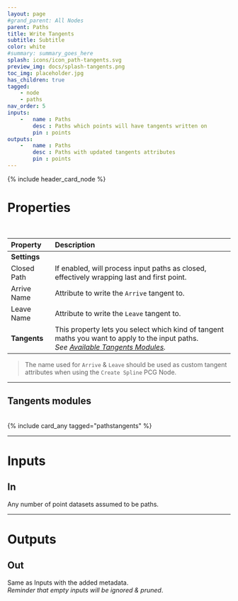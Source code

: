 ```yaml
---
layout: page
#grand_parent: All Nodes
parent: Paths
title: Write Tangents
subtitle: Subtitle
color: white
#summary: summary_goes_here
splash: icons/icon_path-tangents.svg
preview_img: docs/splash-tangents.png
toc_img: placeholder.jpg
has_children: true
tagged: 
    - node
    - paths
nav_order: 5
inputs:
    -   name : Paths
        desc : Paths which points will have tangents written on
        pin : points
outputs:
    -   name : Paths
        desc : Paths with updated tangents attributes
        pin : points
---
```


{% include header_card_node %}

# Properties
<br>

| Property       | Description          |
|:-------------|:------------------|
|**Settings**||
| Closed Path           | If enabled, will process input paths as closed, effectively wrapping last and first point.  |
| Arrive Name           | Attribute to write the `Arrive` tangent to.  |
| Leave Name           | Attribute to write the `Leave` tangent to.  |
| **Tangents**           | This property lets you select which kind of tangent maths you want to apply to the input paths.<br>*See [Available Tangents Modules](#available-tangents-modules).*|

> The name used for `Arrive` & `Leave` should be used as custom tangent attributes when using the `Create Spline` PCG Node.

---
## Tangents modules
<br>
{% include card_any tagged="pathstangents" %}

---
# Inputs
## In
Any number of point datasets assumed to be paths.

---
# Outputs
## Out
Same as Inputs with the added metadata.  
*Reminder that empty inputs will be ignored & pruned*.